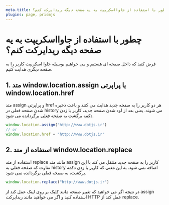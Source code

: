 ```yaml
---
meta.title: چطور با استفاده از جاوااسکریپت به یه صفحه دیگه ریدایرکت کنم؟
plugins: page, prismjs
---
```


# چطور با استفاده از جاوااسکریپت به یه صفحه دیگه ریدایرکت کنم؟
فرض کنید که داخل صفحه ای هستیم و می خواهیم بوسیله جاوا اسکریپت کاربر را به صفحه دیگری هدایت کنیم.

## 1. متد window.location.assign یا پراپرتی window.location.href

متد assign و پراپرتی href هر دو کاربر را به صفحه جدید هدایت می کنند و باعث ذخیره شدن صفحه فعلی در history می شوند. یعنی بعد از لود شدن صفحه جدید، کاربر با زدن دکمه برگشت به صفحه فعلی برگردانده می شود.
```javascript
window.location.assign("http://www.dotjs.ir")
// or
window.location.href = "http://www.dotjs.ir"
```

## 2. استفاده از متد window.location.replace

استفاده از متد replace مانند متد assign کاربر را به صفحه جدید منتقل می کند با این تفاوت که صفحه فعلی به history اضافه نمی شود. به این معنی که کاربر با زدن دکمه برگشت، به صفحه فعلی برگردانده نمی شود.

```javascript
window.location.replace("http://www.dotjs.ir")
```

در نتیجه اگر می خواهید که تغییر صفحه مانند کلیک بر روی لینک عمل کند از assign استفاده کنید و اگر می خواهید مانند ریدایرکت HTTP عمل کند از replace.
